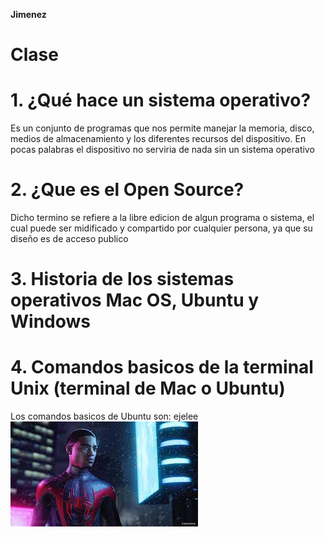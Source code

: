 **Jimenez**

# Clase

# 1. ¿Qué hace un sistema operativo?
 Es un conjunto de programas que nos permite manejar la memoria, disco, medios de almacenamiento y los diferentes recursos del dispositivo. En pocas palabras el dispositivo no serviria de nada sin un sistema operativo

# 2. ¿Que es el Open Source?
Dicho termino se refiere a la libre edicion de algun programa o sistema, el cual puede ser midificado y compartido por cualquier persona, ya que su diseño es de acceso publico

# 3. Historia de los sistemas operativos Mac OS, Ubuntu y Windows

# 4. Comandos basicos de la terminal Unix (terminal de Mac o Ubuntu)
Los comandos basicos de Ubuntu son:
ejelee
![hola](mile.jpg)